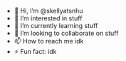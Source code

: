 - 👋 Hi, I’m @skellyatsnhu
- 👀 I’m interested in stuff
- 🌱 I’m currently learning stuff
- 💞️ I’m looking to collaborate on stuff
- 📫 How to reach me idk
- ⚡ Fun fact: idk

<!---
skellyatsnhu/skellyatsnhu is a ✨ special ✨ repository because its `README.md` (this file) appears on your GitHub profile.
You can click the Preview link to take a look at your changes.
--->
